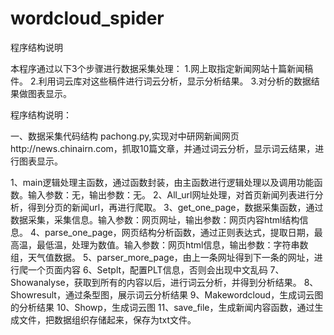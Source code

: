 # wordcloud_spider
程序结构说明

本程序通过以下3个步骤进行数据采集处理：
1.网上取指定新闻网站十篇新闻稿件。
2.利用词云库对这些稿件进行词云分析，显示分析结果。
3.对分析的数据结果做图表显示。

程序结构说明：

一、数据采集代码结构
pachong.py,实现对中研网新闻网页http://news.chinairn.com，抓取10篇文章，并通过词云分析，显示词云结果，进行图表显示。

1、main逻辑处理主函数，通过函数封装，由主函数进行逻辑处理以及调用功能函数。输入参数：无，输出参数：无。
2、All_url网址处理，对首页新闻列表进行分析，得到分页的新闻url，再进行爬取。
3、get_one_page，数据采集函数，通过数据采集，采集信息。输入参数：网页网址，输出参数：网页内容html结构信息。
4、parse_one_page，网页结构分析函数，通过正则表达式，提取日期，最高温，最低温，处理为数值。输入参数：网页html信息，输出参数：字符串数组，天气值数据。
5、parser_more_page，由上一条网址得到下一条的网址，进行爬一个页面内容
6、Setplt，配置PLT信息，否则会出现中文乱码
7、Showanalyse，获取到所有的内容以后，进行词云分析，并得到分析结果。
8、Showresult，通过条型图，展示词云分析结果
9、Makewordcloud，生成词云图的分析结果
10、Showp，生成词云图
11、save_file，生成新闻内容函数，通过生成文件，把数据组织存储起来，保存为txt文件。
